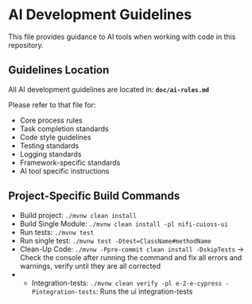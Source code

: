# AI Development Guidelines

This file provides guidance to AI tools when working with code in this repository.

## Guidelines Location

All AI development guidelines are located in: **`doc/ai-rules.md`**

Please refer to that file for:
- Core process rules
- Task completion standards
- Code style guidelines
- Testing standards
- Logging standards
- Framework-specific standards
- AI tool specific instructions

## Project-Specific Build Commands

- Build project: `./mvnw clean install`
- Build Single Module: `./mvnw clean install -pl nifi-cuioss-ui`
- Run tests: `./mvnw test`
- Run single test: `./mvnw test -Dtest=ClassName#methodName`
- Clean-Up Code: `./mvnw -Ppre-commit clean install -DskipTests` -> Check the console after running the command and fix all errors and warnings, verify until they are all corrected
- - Integration-tests: `./mvnw clean verify -pl e-2-e-cypress -Pintegration-tests`: Runs the ui integration-tests